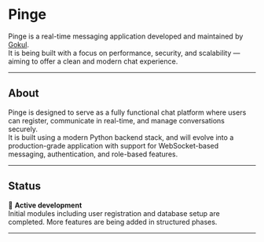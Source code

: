 # Pinge

Pinge is a real-time messaging application developed and maintained by [Gokul](https://github.com/Jacobgokul).  
It is being built with a focus on performance, security, and scalability — aiming to offer a clean and modern chat experience.

---

## About

Pinge is designed to serve as a fully functional chat platform where users can register, communicate in real-time, and manage conversations securely.  
It is built using a modern Python backend stack, and will evolve into a production-grade application with support for WebSocket-based messaging, authentication, and role-based features.

---

## Status

🚧 **Active development**  
Initial modules including user registration and database setup are completed. More features are being added in structured phases.

---